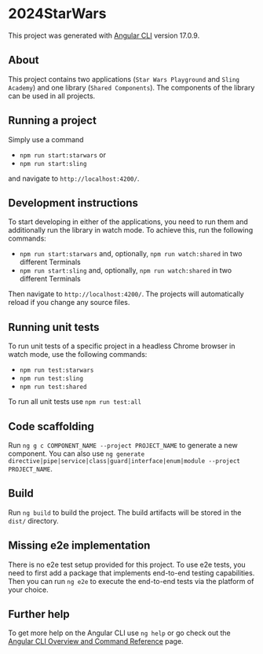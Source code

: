 # 2024StarWars

This project was generated with [Angular CLI](https://github.com/angular/angular-cli) version 17.0.9.

## About

This project contains two applications (`Star Wars Playground` and `Sling Academy`) and one library (`Shared Components`). The components of the library can be used in all projects.

## Running a project

Simply use a command

- `npm run start:starwars` or
- `npm run start:sling`

and navigate to `http://localhost:4200/`.

## Development instructions

To start developing in either of the applications, you need to run them and additionally run the library in watch mode. To achieve this, run the following commands:

- `npm run start:starwars` and, optionally, `npm run watch:shared` in two different Terminals
- `npm run start:sling` and, optionally, `npm run watch:shared` in two different Terminals

Then navigate to `http://localhost:4200/`. The projects will automatically reload if you change any source files.

## Running unit tests

To run unit tests of a specific project in a headless Chrome browser in watch mode, use the following commands:

- `npm run test:starwars` 
- `npm run test:sling`
- `npm run test:shared`

To run all unit tests use `npm run test:all`

## Code scaffolding

Run `ng g c COMPONENT_NAME --project PROJECT_NAME` to generate a new component. You can also use `ng generate directive|pipe|service|class|guard|interface|enum|module --project PROJECT_NAME`.

## Build

Run `ng build` to build the project. The build artifacts will be stored in the `dist/` directory.


## Missing e2e implementation

There is no e2e test setup provided for this project.
To use e2e tests, you need to first add a package that implements end-to-end testing capabilities.
Then you can run `ng e2e` to execute the end-to-end tests via the platform of your choice.

## Further help

To get more help on the Angular CLI use `ng help` or go check out the [Angular CLI Overview and Command Reference](https://angular.io/cli) page.
